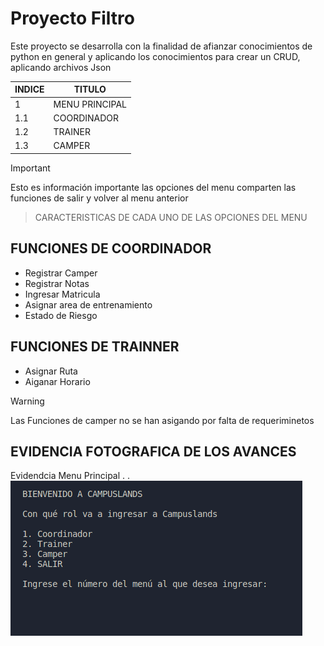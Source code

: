 # Proyecto Filtro 
Este proyecto se desarrolla con la finalidad de afianzar conocimientos de python en general y aplicando los conocimientos para crear un CRUD, aplicando archivos Json

|  INDICE  |  TITULO  |
|--|--|
| 1 | MENU PRINCIPAL | 
|1.1| COORDINADOR    |
|1.2| TRAINER        |
|1.3| CAMPER         |

> [!IMPORTANT]  
> Esto es información importante las opciones del menu comparten las funciones de salir y volver al menu anterior

>CARACTERISTICAS DE CADA UNO DE LAS OPCIONES DEL MENU

## FUNCIONES DE COORDINADOR
- Registrar Camper
- Registrar Notas
- Ingresar Matricula
- Asignar area de entrenamiento
- Estado de Riesgo

## FUNCIONES DE TRAINNER
- Asignar Ruta
- Aiganar Horario

> [!WARNING]  
> Las Funciones de camper no se han asigando por falta de requeriminetos

## EVIDENCIA FOTOGRAFICA DE LOS AVANCES
Evidendcia Menu Principal
.
.
![PANTALLAZO MENU GENERAL](./PANTALLAZO1.png)
